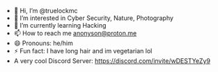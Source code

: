 - 👋 Hi, I’m @truelockmc
- 👀 I’m interested in Cyber Security, Nature, Photography
- 🌱 I’m currently learning Hacking
- 📫 How to reach me anonyson@proton.me
- 😄 Pronouns: he/him
- ⚡ Fun fact: I have long hair and im vegetarian lol
- A very cool Discord Server: https://discord.com/invite/wDESTYeZy9


